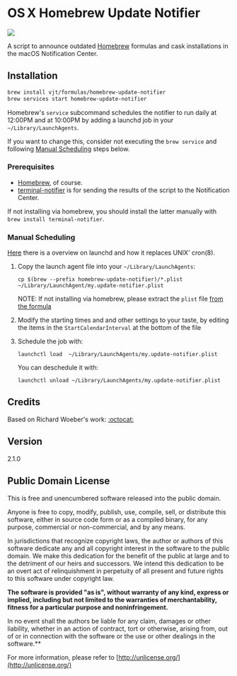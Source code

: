 # OS&thinsp;X Homebrew Update Notifier

![](http://i.imgur.com/fLKR6Pw.png)

A script to announce outdated [Homebrew](http://brew.sh/) formulas and cask
installations in the macOS Notification Center.

## Installation

```bash
brew install vjt/formulas/homebrew-update-notifier
brew services start homebrew-update-notifier
```

Homebrew's `service` subcommand schedules the notifier to run daily at 12:00PM
and at 10:00PM by adding a launchd job in your `~/Library/LaunchAgents`.

If you want to change this, consider not executing the `brew service` and
following [Manual Scheduling](#user-content-manual-scheduling) steps below.

### Prerequisites

- [Homebrew](http://brew.sh/), of course.
- [terminal-notifier](https://github.com/alloy/terminal-notifier) is for
  sending the results of the script to the Notification Center.

If not installing via homebrew, you should install the latter manually with
`brew install terminal-notifier`.

### Manual Scheduling

[Here](http://alvinalexander.com/mac-os-x/mac-osx-startup-crontab-launchd-jobs)
there is a overview on launchd and how it replaces UNIX' cron(8).

1. Copy the launch agent file into your `~/Library/LaunchAgents`:

   ```
   cp $(brew --prefix homebrew-update-notifier)/*.plist ~/Library/LaunchAgent/my.update-notifier.plist
   ```

   NOTE: If not installing via homebrew, please extract the `plist` file
   [from the formula](https://github.com/vjt/homebrew-formulas/blob/master/homebrew-update-notifier.rb)

2. Modify the starting times and and other settings to your taste, by editing
   the items in the `StartCalendarInterval` at the bottom of the file

3. Schedule the job with:

   ```
   launchctl load  ~/Library/LaunchAgents/my.update-notifier.plist
   ```

   You can deschedule it with:

   ```
   launchctl unload ~/Library/LaunchAgents/my.update-notifier.plist
   ```

## Credits

Based on Richard Woeber's work: [:octocat:](https://github.com/rwoeber/homebrew-update-notifier)

## Version

2.1.0

## Public Domain License

This is free and unencumbered software released into the public domain.

Anyone is free to copy, modify, publish, use, compile, sell, or distribute
this software, either in source code form or as a compiled binary, for any
purpose, commercial or non-commercial, and by any means.

In jurisdictions that recognize copyright laws, the author or authors of this
software dedicate any and all copyright interest in the software to the public
domain. We make this dedication for the benefit of the public at large and to
the detriment of our heirs and successors. We intend this dedication to be an
overt act of relinquishment in perpetuity of all present and future rights to
this software under copyright law.


**The software is provided "as is", without warranty of any kind, express or
implied, including but not limited to the warranties of merchantability,
fitness for a particular purpose and noninfringement.**

In no event shall the authors be liable for any claim, damages or other
liability, whether in an action of contract, tort or otherwise, arising from,
out of or in connection with the software or the use or other dealings in the
software.**

For more information, please refer to [http://unlicense.org/](http://unlicense.org/)
